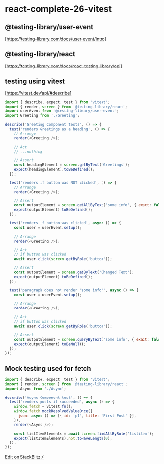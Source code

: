 # react-complete-26-vitest

## @testing-library/user-event

[https://testing-library.com/docs/user-event/intro]

## @testing-library/react

[https://testing-library.com/docs/react-testing-library/api]

## testing using vitest

[https://vitest.dev/api/#describe]

```js
import { describe, expect, test } from 'vitest';
import { render, screen } from '@testing-library/react';
import userEvent from '@testing-library/user-event';
import Greeting from './Greeting';

describe('Greeting Component tests', () => {
  test('renders Greetings as a heading', () => {
    // Arrange
    render(<Greeting />);

    // Act
    // ...nothing

    // Assert
    const headingElement = screen.getByText('Greetings');
    expect(headingElement).toBeDefined();
  });

  test('renders if button was NOT clicked', () => {
    // Arrange
    render(<Greeting />);

    // Assert
    const outputElement = screen.getAllByText('some info', { exact: false });
    expect(outputElement).toBeDefined();
  });

  test('renders if button was clicked', async () => {
    const user = userEvent.setup();

    // Arrange
    render(<Greeting />);

    // Act
    // if button was clicked
    await user.click(screen.getByRole('button'));

    // Assert
    const outputElement = screen.getByText('Changed Text');
    expect(outputElement).toBeDefined();
  });

  test('paragraph does not render "some info"', async () => {
    const user = userEvent.setup();

    // Arrange
    render(<Greeting />);

    // Act
    // if button was clicked
    await user.click(screen.getByRole('button'));

    // Assert
    const outputElement = screen.queryByText('some info', { exact: false });
    expect(outputElement).toBeNull();
  });
});
```

## Mock testing used for fetch

```js
import { describe, expect, test } from 'vitest';
import { render, screen } from '@testing-library/react';
import Async from './Async';

describe('Async Component test', () => {
  test('renders posts if succeeded', async () => {
    window.fetch = vitest.fn();
    window.fetch.mockResolvedValueOnce({
      json: async () => [{ id: 'p1', title: 'First Post' }],
    });
    render(<Async />);

    const listItemElements = await screen.findAllByRole('listitem');
    expect(listItemElements).not.toHaveLength(0);
  });
});
```

[Edit on StackBlitz ⚡️](https://stackblitz.com/edit/vitejs-vite-bj7ech)
